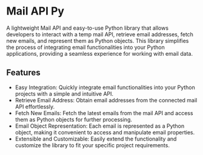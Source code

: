 
# Mail API Py

A lightweight Mail API  and easy-to-use Python library that allows developers to interact with a temp mail API, retrieve email addresses, fetch new emails, and represent them as Python objects. This library simplifies the process of integrating email functionalities into your Python applications, providing a seamless experience for working with email data.


## Features

- Easy Integration: Quickly integrate email functionalities into your Python projects with a simple and intuitive API.
- Retrieve Email Address: Obtain email addresses from the connected mail API effortlessly.
- Fetch New Emails: Fetch the latest emails from the mail API and access them as Python objects for further processing.
- Email Object Representation: Each email is represented as a Python object, making it convenient to access and manipulate email properties.
- Extensible and Customizable: Easily extend the functionality and customize the library to fit your specific project requirements.


